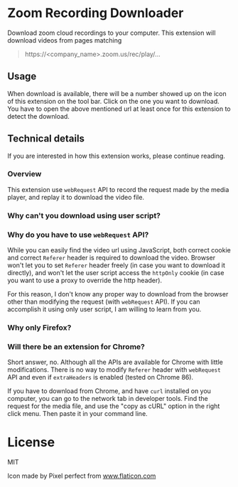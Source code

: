 # Zoom Recording Downloader

Download zoom cloud recordings to your computer.
This extension will download videos from pages matching
> https://<company_name>.zoom.us/rec/play/...

## Usage
When download is available, there will be a number showed
up on the icon of this extension on the tool bar. Click
on the one you want to download. You have to open the
above mentioned url at least once for this extension to
detect the download.

## Technical details
If you are interested in how this extension works, please
continue reading.

### Overview
This extension use `webRequest` API to record the request made by
the media player, and replay it to download the video file.

### Why can't you download using user script?
### Why do you have to use `webRequest` API?
While you can easily find the video url using JavaScript,
both correct cookie and correct `Referer` header is required
to download the video. 
Browser won't let you to set `Referer` header freely (in
case you want to download it directly), and
won't let the user script access the `httpOnly` cookie 
(in case you want to use a proxy to override the http 
header).

For this reason, I don't know any proper way to download
from the browser other than modifying the request (with
`webRequest` API). If you can accomplish it using only
user script, I am willing to learn from you.

### Why only Firefox?
### Will there be an extension for Chrome?
Short answer, no. Although all the APIs are available for
Chrome with little modifications. There is no way to modify
`Referer` header with `webRequest` API and even if `extraHeaders`
is enabled (tested on Chrome 86).

If you have to download from Chrome, and have `curl` installed
on you computer, you can go to the network tab in developer tools.
Find the request for the media file, and use the "copy as cURL"
option in the right click menu. Then paste it in your command line.


# License
MIT

Icon made by Pixel perfect from www.flaticon.com